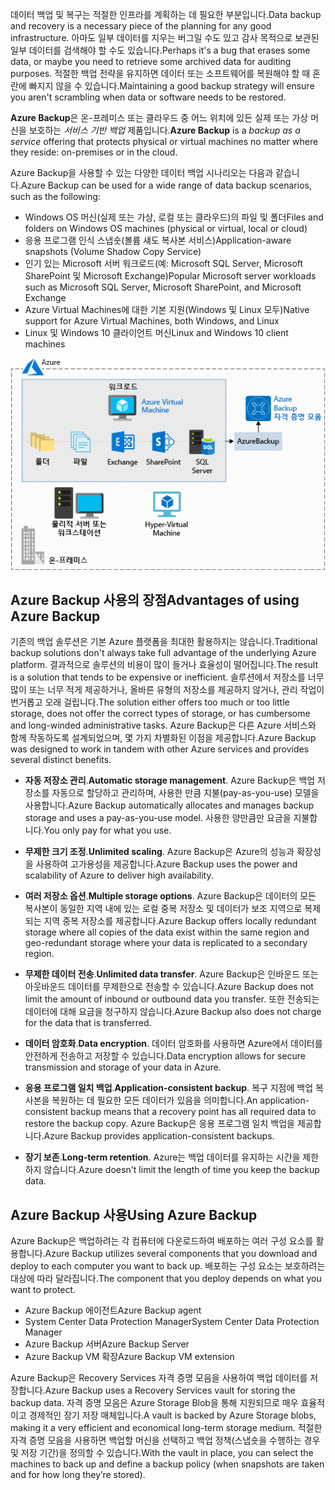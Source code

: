 <span data-ttu-id="75bf0-101">데이터 백업 및 복구는 적절한 인프라를 계획하는 데 필요한 부분입니다.</span><span class="sxs-lookup"><span data-stu-id="75bf0-101">Data backup and recovery is a necessary piece of the planning for any good infrastructure.</span></span> <span data-ttu-id="75bf0-102">아마도 일부 데이터를 지우는 버그일 수도 있고 감사 목적으로 보관된 일부 데이터를 검색해야 할 수도 있습니다.</span><span class="sxs-lookup"><span data-stu-id="75bf0-102">Perhaps it's a bug that erases some data, or maybe you need to retrieve some archived data for auditing purposes.</span></span> <span data-ttu-id="75bf0-103">적절한 백업 전략을 유지하면 데이터 또는 소프트웨어를 복원해야 할 때 혼란에 빠지지 않을 수 있습니다.</span><span class="sxs-lookup"><span data-stu-id="75bf0-103">Maintaining a good backup strategy will ensure you aren't scrambling when data or software needs to be restored.</span></span>

<span data-ttu-id="75bf0-104">**Azure Backup**은 온-프레미스 또는 클라우드 중 어느 위치에 있든 실제 또는 가상 머신을 보호하는 _서비스 기반 백업_ 제품입니다.</span><span class="sxs-lookup"><span data-stu-id="75bf0-104">**Azure Backup** is a _backup as a service_ offering that protects physical or virtual machines no matter where they reside: on-premises or in the cloud.</span></span>

<span data-ttu-id="75bf0-105">Azure Backup을 사용할 수 있는 다양한 데이터 백업 시나리오는 다음과 같습니다.</span><span class="sxs-lookup"><span data-stu-id="75bf0-105">Azure Backup can be used for a wide range of data backup scenarios, such as the following:</span></span>

- <span data-ttu-id="75bf0-106">Windows OS 머신(실제 또는 가상, 로컬 또는 클라우드)의 파일 및 폴더</span><span class="sxs-lookup"><span data-stu-id="75bf0-106">Files and folders on Windows OS machines (physical or virtual, local or cloud)</span></span>
- <span data-ttu-id="75bf0-107">응용 프로그램 인식 스냅숏(볼륨 섀도 복사본 서비스)</span><span class="sxs-lookup"><span data-stu-id="75bf0-107">Application-aware snapshots (Volume Shadow Copy Service)</span></span>
- <span data-ttu-id="75bf0-108">인기 있는 Microsoft 서버 워크로드(예: Microsoft SQL Server, Microsoft SharePoint 및 Microsoft Exchange)</span><span class="sxs-lookup"><span data-stu-id="75bf0-108">Popular Microsoft server workloads such as Microsoft SQL Server, Microsoft SharePoint, and Microsoft Exchange</span></span>
- <span data-ttu-id="75bf0-109">Azure Virtual Machines에 대한 기본 지원(Windows 및 Linux 모두)</span><span class="sxs-lookup"><span data-stu-id="75bf0-109">Native support for Azure Virtual Machines, both Windows, and Linux</span></span>
- <span data-ttu-id="75bf0-110">Linux 및 Windows 10 클라이언트 머신</span><span class="sxs-lookup"><span data-stu-id="75bf0-110">Linux and Windows 10 client machines</span></span>

![Azure Backup](../media/6-backup-server.png)

## <a name="advantages-of-using-azure-backup"></a><span data-ttu-id="75bf0-112">Azure Backup 사용의 장점</span><span class="sxs-lookup"><span data-stu-id="75bf0-112">Advantages of using Azure Backup</span></span>

<span data-ttu-id="75bf0-113">기존의 백업 솔루션은 기본 Azure 플랫폼을 최대한 활용하지는 않습니다.</span><span class="sxs-lookup"><span data-stu-id="75bf0-113">Traditional backup solutions don't always take full advantage of the underlying Azure platform.</span></span> <span data-ttu-id="75bf0-114">결과적으로 솔루션의 비용이 많이 들거나 효율성이 떨어집니다.</span><span class="sxs-lookup"><span data-stu-id="75bf0-114">The result is a solution that tends to be expensive or inefficient.</span></span> <span data-ttu-id="75bf0-115">솔루션에서 저장소를 너무 많이 또는 너무 적게 제공하거나, 올바른 유형의 저장소를 제공하지 않거나, 관리 작업이 번거롭고 오래 걸립니다.</span><span class="sxs-lookup"><span data-stu-id="75bf0-115">The solution either offers too much or too little storage, does not offer the correct types of storage, or has cumbersome and long-winded administrative tasks.</span></span> <span data-ttu-id="75bf0-116">Azure Backup은 다른 Azure 서비스와 함께 작동하도록 설계되었으며, 몇 가지 차별화된 이점을 제공합니다.</span><span class="sxs-lookup"><span data-stu-id="75bf0-116">Azure Backup was designed to work in tandem with other Azure services and provides several distinct benefits.</span></span>

- <span data-ttu-id="75bf0-117">**자동 저장소 관리**.</span><span class="sxs-lookup"><span data-stu-id="75bf0-117">**Automatic storage management**.</span></span> <span data-ttu-id="75bf0-118">Azure Backup은 백업 저장소를 자동으로 할당하고 관리하며, 사용한 만큼 지불(pay-as-you-use) 모델을 사용합니다.</span><span class="sxs-lookup"><span data-stu-id="75bf0-118">Azure Backup automatically allocates and manages backup storage and uses a pay-as-you-use model.</span></span> <span data-ttu-id="75bf0-119">사용한 양만큼만 요금을 지불합니다.</span><span class="sxs-lookup"><span data-stu-id="75bf0-119">You only pay for what you use.</span></span>

- <span data-ttu-id="75bf0-120">**무제한 크기 조정**.</span><span class="sxs-lookup"><span data-stu-id="75bf0-120">**Unlimited scaling**.</span></span> <span data-ttu-id="75bf0-121">Azure Backup은 Azure의 성능과 확장성을 사용하여 고가용성을 제공합니다.</span><span class="sxs-lookup"><span data-stu-id="75bf0-121">Azure Backup uses the power and scalability of Azure to deliver high availability.</span></span>

- <span data-ttu-id="75bf0-122">**여러 저장소 옵션**.</span><span class="sxs-lookup"><span data-stu-id="75bf0-122">**Multiple storage options**.</span></span> <span data-ttu-id="75bf0-123">Azure Backup은 데이터의 모든 복사본이 동일한 지역 내에 있는 로컬 중복 저장소 및 데이터가 보조 지역으로 복제되는 지역 중복 저장소를 제공합니다.</span><span class="sxs-lookup"><span data-stu-id="75bf0-123">Azure Backup offers locally redundant storage where all copies of the data exist within the same region and geo-redundant storage where your data is replicated to a secondary region.</span></span>

- <span data-ttu-id="75bf0-124">**무제한 데이터 전송**.</span><span class="sxs-lookup"><span data-stu-id="75bf0-124">**Unlimited data transfer**.</span></span> <span data-ttu-id="75bf0-125">Azure Backup은 인바운드 또는 아웃바운드 데이터를 무제한으로 전송할 수 있습니다.</span><span class="sxs-lookup"><span data-stu-id="75bf0-125">Azure Backup does not limit the amount of inbound or outbound data you transfer.</span></span> <span data-ttu-id="75bf0-126">또한 전송되는 데이터에 대해 요금을 청구하지 않습니다.</span><span class="sxs-lookup"><span data-stu-id="75bf0-126">Azure Backup also does not charge for the data that is transferred.</span></span>

- <span data-ttu-id="75bf0-127">**데이터 암호화**.</span><span class="sxs-lookup"><span data-stu-id="75bf0-127">**Data encryption**.</span></span> <span data-ttu-id="75bf0-128">데이터 암호화를 사용하면 Azure에서 데이터를 안전하게 전송하고 저장할 수 있습니다.</span><span class="sxs-lookup"><span data-stu-id="75bf0-128">Data encryption allows for secure transmission and storage of your data in Azure.</span></span>

- <span data-ttu-id="75bf0-129">**응용 프로그램 일치 백업**.</span><span class="sxs-lookup"><span data-stu-id="75bf0-129">**Application-consistent backup**.</span></span> <span data-ttu-id="75bf0-130">복구 지점에 백업 복사본을 복원하는 데 필요한 모든 데이터가 있음을 의미합니다.</span><span class="sxs-lookup"><span data-stu-id="75bf0-130">An application-consistent backup means that a recovery point has all required data to restore the backup copy.</span></span> <span data-ttu-id="75bf0-131">Azure Backup은 응용 프로그램 일치 백업을 제공합니다.</span><span class="sxs-lookup"><span data-stu-id="75bf0-131">Azure Backup provides application-consistent backups.</span></span>

- <span data-ttu-id="75bf0-132">**장기 보존**.</span><span class="sxs-lookup"><span data-stu-id="75bf0-132">**Long-term retention**.</span></span> <span data-ttu-id="75bf0-133">Azure는 백업 데이터를 유지하는 시간을 제한하지 않습니다.</span><span class="sxs-lookup"><span data-stu-id="75bf0-133">Azure doesn't limit the length of time you keep the backup data.</span></span>

## <a name="using-azure-backup"></a><span data-ttu-id="75bf0-134">Azure Backup 사용</span><span class="sxs-lookup"><span data-stu-id="75bf0-134">Using Azure Backup</span></span>

<span data-ttu-id="75bf0-135">Azure Backup은 백업하려는 각 컴퓨터에 다운로드하여 배포하는 여러 구성 요소를 활용합니다.</span><span class="sxs-lookup"><span data-stu-id="75bf0-135">Azure Backup utilizes several components that you download and deploy to each computer you want to back up.</span></span> <span data-ttu-id="75bf0-136">배포하는 구성 요소는 보호하려는 대상에 따라 달라집니다.</span><span class="sxs-lookup"><span data-stu-id="75bf0-136">The component that you deploy depends on what you want to protect.</span></span>

- <span data-ttu-id="75bf0-137">Azure Backup 에이전트</span><span class="sxs-lookup"><span data-stu-id="75bf0-137">Azure Backup agent</span></span>
- <span data-ttu-id="75bf0-138">System Center Data Protection Manager</span><span class="sxs-lookup"><span data-stu-id="75bf0-138">System Center Data Protection Manager</span></span>
- <span data-ttu-id="75bf0-139">Azure Backup 서버</span><span class="sxs-lookup"><span data-stu-id="75bf0-139">Azure Backup Server</span></span>
- <span data-ttu-id="75bf0-140">Azure Backup VM 확장</span><span class="sxs-lookup"><span data-stu-id="75bf0-140">Azure Backup VM extension</span></span>

<span data-ttu-id="75bf0-141">Azure Backup은 Recovery Services 자격 증명 모음을 사용하여 백업 데이터를 저장합니다.</span><span class="sxs-lookup"><span data-stu-id="75bf0-141">Azure Backup uses a Recovery Services vault for storing the backup data.</span></span> <span data-ttu-id="75bf0-142">자격 증명 모음은 Azure Storage Blob을 통해 지원되므로 매우 효율적이고 경제적인 장기 저장 매체입니다.</span><span class="sxs-lookup"><span data-stu-id="75bf0-142">A vault is backed by Azure Storage blobs, making it a very efficient and economical long-term storage medium.</span></span> <span data-ttu-id="75bf0-143">적절한 자격 증명 모음을 사용하면 백업할 머신을 선택하고 백업 정책(스냅숏을 수행하는 경우 및 저장 기간)을 정의할 수 있습니다.</span><span class="sxs-lookup"><span data-stu-id="75bf0-143">With the vault in place, you can select the machines to back up and define a backup policy (when snapshots are taken and for how long they’re stored).</span></span>